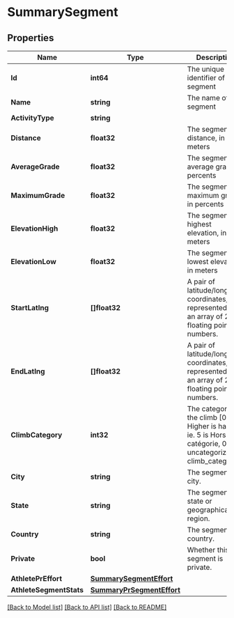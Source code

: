 # SummarySegment

## Properties

Name | Type | Description | Notes
------------ | ------------- | ------------- | -------------
**Id** | **int64** | The unique identifier of this segment | [optional] 
**Name** | **string** | The name of this segment | [optional] 
**ActivityType** | **string** |  | [optional] 
**Distance** | **float32** | The segment&#39;s distance, in meters | [optional] 
**AverageGrade** | **float32** | The segment&#39;s average grade, in percents | [optional] 
**MaximumGrade** | **float32** | The segments&#39;s maximum grade, in percents | [optional] 
**ElevationHigh** | **float32** | The segments&#39;s highest elevation, in meters | [optional] 
**ElevationLow** | **float32** | The segments&#39;s lowest elevation, in meters | [optional] 
**StartLatlng** | **[]float32** | A pair of latitude/longitude coordinates, represented as an array of 2 floating point numbers. | [optional] 
**EndLatlng** | **[]float32** | A pair of latitude/longitude coordinates, represented as an array of 2 floating point numbers. | [optional] 
**ClimbCategory** | **int32** | The category of the climb [0, 5]. Higher is harder ie. 5 is Hors catégorie, 0 is uncategorized in climb_category. | [optional] 
**City** | **string** | The segments&#39;s city. | [optional] 
**State** | **string** | The segments&#39;s state or geographical region. | [optional] 
**Country** | **string** | The segment&#39;s country. | [optional] 
**Private** | **bool** | Whether this segment is private. | [optional] 
**AthletePrEffort** | [**SummarySegmentEffort**](SummarySegmentEffort.md) |  | [optional] 
**AthleteSegmentStats** | [**SummaryPrSegmentEffort**](SummaryPRSegmentEffort.md) |  | [optional] 

[[Back to Model list]](../README.md#documentation-for-models) [[Back to API list]](../README.md#documentation-for-api-endpoints) [[Back to README]](../README.md)


